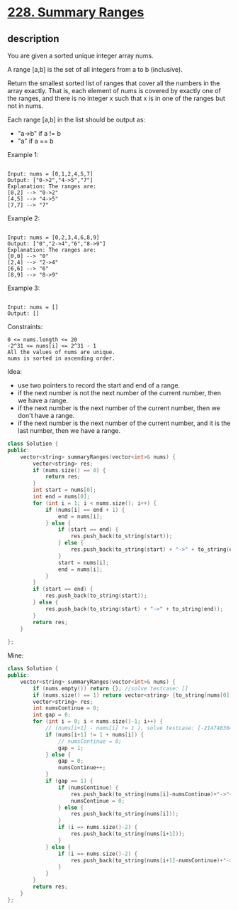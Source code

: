 # [228. Summary Ranges](https://leetcode.com/problems/summary-ranges/description/)

## description

You are given a sorted unique integer array nums.

A range [a,b] is the set of all integers from a to b (inclusive).

Return the smallest sorted list of ranges that cover all the numbers in the array exactly. That is, each element of nums is covered by exactly one of the ranges, and there is no integer x such that x is in one of the ranges but not in nums.

Each range [a,b] in the list should be output as:

- "a->b" if a != b
- "a" if a == b

Example 1:

```text

Input: nums = [0,1,2,4,5,7]
Output: ["0->2","4->5","7"]
Explanation: The ranges are:
[0,2] --> "0->2"
[4,5] --> "4->5"
[7,7] --> "7"

```

Example 2:

```text

Input: nums = [0,2,3,4,6,8,9]
Output: ["0","2->4","6","8->9"]
Explanation: The ranges are:
[0,0] --> "0"
[2,4] --> "2->4"
[6,6] --> "6"
[8,9] --> "8->9"

```

Example 3:

```text

Input: nums = []
Output: []

```

Constraints:

```text
0 <= nums.length <= 20
-2^31 <= nums[i] <= 2^31 - 1
All the values of nums are unique.
nums is sorted in ascending order.
```

Idea:

- use two pointers to record the start and end of a range.
- if the next number is not the next number of the current number, then we have a range.
- if the next number is the next number of the current number, then we don't have a range.
- if the next number is the next number of the current number, and it is the last number, then we have a range.

```cpp
class Solution {
public:
    vector<string> summaryRanges(vector<int>& nums) {
        vector<string> res;
        if (nums.size() == 0) {
            return res;
        }
        int start = nums[0];
        int end = nums[0];
        for (int i = 1; i < nums.size(); i++) {
            if (nums[i] == end + 1) {
                end = nums[i];
            } else {
                if (start == end) {
                    res.push_back(to_string(start));
                } else {
                    res.push_back(to_string(start) + "->" + to_string(end));
                }
                start = nums[i];
                end = nums[i];
            }
        }
        if (start == end) {
            res.push_back(to_string(start));
        } else {
            res.push_back(to_string(start) + "->" + to_string(end));
        }
        return res;
    }
    
};
```

Mine:

```cpp
class Solution {
public:
    vector<string> summaryRanges(vector<int>& nums) {
        if (nums.empty()) return {}; //solve testcase: []
        if (nums.size() == 1) return vector<string> {to_string(nums[0])}; //solve testcase: [-1]
        vector<string> res;
        int numsContinue = 0;
        int gap = 0;
        for (int i = 0; i < nums.size()-1; i++) {
            // (nums[i+1] - nums[i] != 1 ), solve testcase: [-2147483648,-2147483647,2147483647]
            if (nums[i+1] != 1 + nums[i]) {
                // numsContinue = 0;
                gap = 1;
            } else {
                gap = 0;
                numsContinue++;
            }
            if (gap == 1) {
                if (numsContinue) {
                    res.push_back(to_string(nums[i]-numsContinue)+"->"+to_string(nums[i]));
                    numsContinue = 0;
                } else {
                    res.push_back(to_string(nums[i]));
                }
                if (i == nums.size()-2) {
                    res.push_back(to_string(nums[i+1]));
                }                
            } else {
                if (i == nums.size()-2) {
                    res.push_back(to_string(nums[i+1]-numsContinue)+"->"+to_string(nums[i+1]));
                }
            }
        }
        return res;
    }
};
```
    